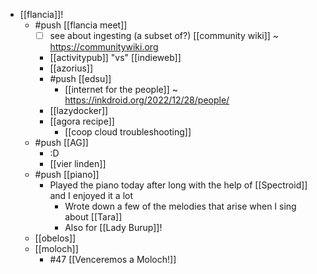 - [[flancia]]!
  - #push [[flancia meet]]
    - [ ] see about ingesting (a subset of?) [[community wiki]] ~ https://communitywiki.org
    - [[activitypub]] "vs" [[indieweb]]
    - [[azorius]]
    - #push [[edsu]]
      - [[internet for the people]] ~ https://inkdroid.org/2022/12/28/people/
    - [[lazydocker]]
    - [[agora recipe]]
      - [[coop cloud troubleshooting]]
  - #push [[AG]]
    - :D
    - [[vier linden]]
  - #push [[piano]]
    - Played the piano today after long with the help of [[Spectroid]] and I enjoyed it a lot
      - Wrote down a few of the melodies that arise when I sing about [[Tara]]
      - Also for [[Lady Burup]]!
  - [[obelos]]
  - [[moloch]]
    - #47 [[Venceremos a Moloch!]]
